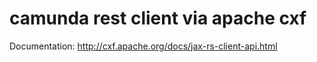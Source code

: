 # camunda rest client via apache cxf

Documentation: http://cxf.apache.org/docs/jax-rs-client-api.html

